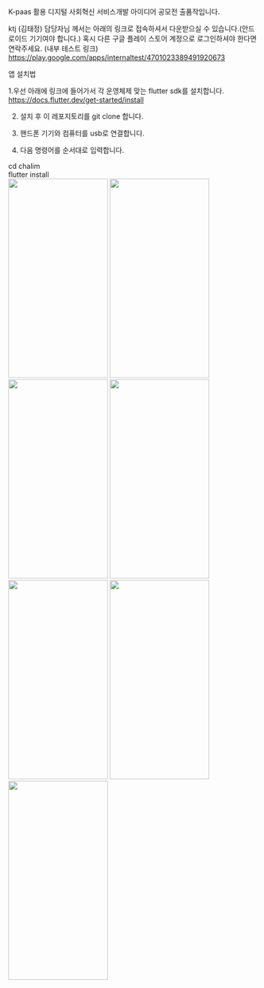 K-paas 활용 디지털 사회혁신 서비스개발 아이디어 공모전 출품작입니다.

ktj (김태정) 담당자님 께서는 아래의 링크로 접속하셔서 다운받으실 수 있습니다.(안드로이드 기기여야 합니다.) 혹시 다른 구글 플레이 스토어 계정으로 로그인하셔야 한다면 연락주세요. (내부 테스트 링크)  
https://play.google.com/apps/internaltest/4701023389491920673  

앱 설치법

1.우선 아래에 링크에 들어가서 각 운영체제 맞는 flutter sdk를 설치합니다.  
https://docs.flutter.dev/get-started/install


2. 설치 후 이 레포지토리를 git clone 합니다.  

3. 핸드폰 기기와 컴퓨터를 usb로 연결합니다.  

4. 다음 명령어를 순서대로 입력합니다.  

cd chalim  
flutter install  
<img src="https://github.com/Cha-lim/chalim-frontend/assets/86235780/5079cf69-e641-47e5-8d49-fd711cdf51e2" width="200" height="400"/>
<img src="https://github.com/Cha-lim/chalim-frontend/assets/86235780/9408936b-8551-461d-ba97-3a0f70d5a501" width="200" height="400"/>
<img src="https://github.com/Cha-lim/chalim-frontend/assets/86235780/2dcbf046-6587-4d3e-9ad8-0fcab7f7cd60" width="200" height="400"/>
<img src="https://github.com/Cha-lim/chalim-frontend/assets/86235780/d766f58e-8b62-4714-934e-4c3d572d21ee" width="200" height="400"/>
<img src="https://github.com/Cha-lim/chalim-frontend/assets/86235780/e43c8abb-43af-4145-8131-361a9a14f4bc" width="200" height="400"/>
<img src="https://github.com/Cha-lim/chalim-frontend/assets/86235780/b97a5d1b-69a7-477d-b450-60ce897bd9ee" width="200" height="400"/>
<img src="https://github.com/Cha-lim/chalim-frontend/assets/86235780/9e20a86a-a52a-4b92-a6b2-fd8cf3eefd96" width="200" height="400"/>



